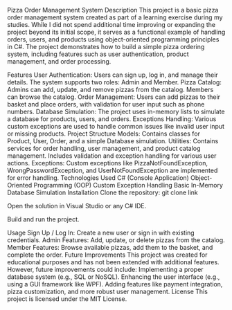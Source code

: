 Pizza Order Management System
Description
This project is a basic pizza order management system created as part of a learning exercise during my studies. While I did not spend additional time improving or expanding the project beyond its initial scope, it serves as a functional example of handling orders, users, and products using object-oriented programming principles in C#. The project demonstrates how to build a simple pizza ordering system, including features such as user authentication, product management, and order processing.

Features
User Authentication: Users can sign up, log in, and manage their details. The system supports two roles: Admin and Member.
Pizza Catalog: Admins can add, update, and remove pizzas from the catalog. Members can browse the catalog.
Order Management: Users can add pizzas to their basket and place orders, with validation for user input such as phone numbers.
Database Simulation: The project uses in-memory lists to simulate a database for products, users, and orders.
Exceptions Handling: Various custom exceptions are used to handle common issues like invalid user input or missing products.
Project Structure
Models: Contains classes for Product, User, Order, and a simple Database simulation.
Utilities: Contains services for order handling, user management, and product catalog management. Includes validation and exception handling for various user actions.
Exceptions: Custom exceptions like PizzaNotFoundException, WrongPasswordException, and UserNotFoundException are implemented for error handling.
Technologies Used
C# (Console Application)
Object-Oriented Programming (OOP)
Custom Exception Handling
Basic In-Memory Database Simulation
Installation
Clone the repository:
git clone link

Open the solution in Visual Studio or any C# IDE.

Build and run the project.

Usage
Sign Up / Log In: Create a new user or sign in with existing credentials.
Admin Features: Add, update, or delete pizzas from the catalog.
Member Features: Browse available pizzas, add them to the basket, and complete the order.
Future Improvements
This project was created for educational purposes and has not been extended with additional features. However, future improvements could include:
Implementing a proper database system (e.g., SQL or NoSQL).
Enhancing the user interface (e.g., using a GUI framework like WPF).
Adding features like payment integration, pizza customization, and more robust user management.
License
This project is licensed under the MIT License.

